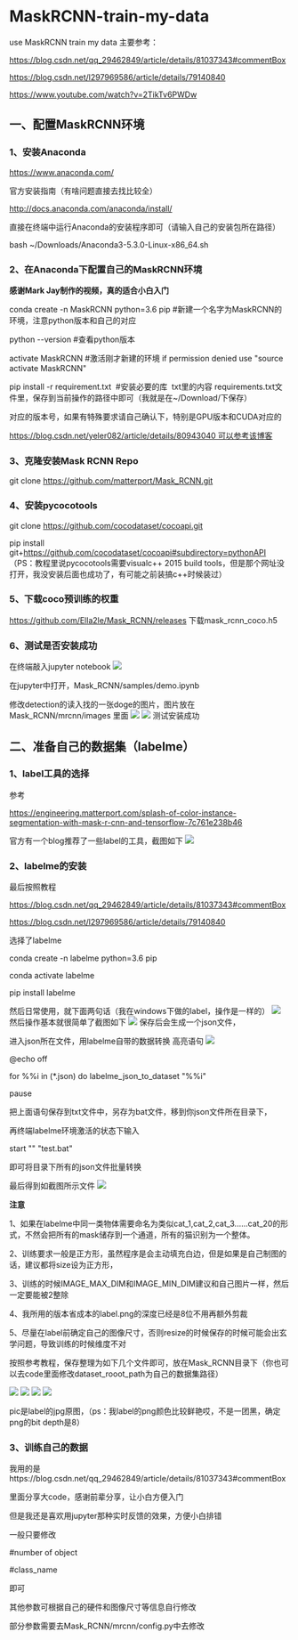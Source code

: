 # MaskRCNN-train-my-data
use MaskRCNN train my data
主要参考：

https://blog.csdn.net/qq_29462849/article/details/81037343#commentBox

https://blog.csdn.net/l297969586/article/details/79140840

https://www.youtube.com/watch?v=2TikTv6PWDw

## 一、配置MaskRCNN环境
### 1、安装Anaconda
https://www.anaconda.com/

官方安装指南（有啥问题直接去找比较全）

http://docs.anaconda.com/anaconda/install/

直接在终端中运行Anaconda的安装程序即可（请输入自己的安装包所在路径）

bash ~/Downloads/Anaconda3-5.3.0-Linux-x86_64.sh
### 2、在Anaconda下配置自己的MaskRCNN环境
**感谢Mark Jay制作的视频，真的适合小白入门**

conda create -n MaskRCNN python=3.6 pip  #新建一个名字为MaskRCNN的环境，注意python版本和自己的对应

python --version #查看python版本

activate MaskRCNN #激活刚才新建的环境 if permission denied use "source activate MaskRCNN"

pip install -r requirement.txt  #安装必要的库
 txt里的内容 requirements.txt文件里，保存到当前操作的路径中即可（我就是在~/Download/下保存）

对应的版本号，如果有特殊要求请自己确认下，特别是GPU版本和CUDA对应的

https://blog.csdn.net/yeler082/article/details/80943040 可以参考该博客

### 3、克隆安装Mask RCNN Repo
git clone https://github.com/matterport/Mask_RCNN.git
### 4、安装pycocotools
git clone https://github.com/cocodataset/cocoapi.git

pip install git+https://github.com/cocodataset/cocoapi#subdirectory=pythonAPI
（PS：教程里说pycocotools需要visualc++ 2015 build tools，但是那个网址没打开，我没安装后面也成功了，有可能之前装搞c++时候装过）

### 5、下载coco预训练的权重
https://github.com/Ella2le/Mask_RCNN/releases
下载mask_rcnn_coco.h5

### 6、测试是否安装成功
在终端敲入jupyter notebook
![](https://github.com/Ella2le/MaskRCNN-train-my-data/blob/master/images/1.png)


在jupyter中打开，Mask_RCNN/samples/demo.ipynb

修改detection的读入找的一张doge的图片，图片放在Mask_RCNN/mrcnn/images 里面
![](https://github.com/Ella2le/MaskRCNN-train-my-data/blob/master/images/22.png)
![](https://github.com/Ella2le/MaskRCNN-train-my-data/blob/master/images/2.png)
测试安装成功

## 二、准备自己的数据集（labelme）
### 1、label工具的选择
参考

https://engineering.matterport.com/splash-of-color-instance-segmentation-with-mask-r-cnn-and-tensorflow-7c761e238b46

官方有一个blog推荐了一些label的工具，截图如下
![](https://github.com/Ella2le/MaskRCNN-train-my-data/blob/master/images/3.png)

### 2、labelme的安装
最后按照教程

https://blog.csdn.net/qq_29462849/article/details/81037343#commentBox

https://blog.csdn.net/l297969586/article/details/79140840

选择了labelme

conda create -n labelme python=3.6 pip

conda activate labelme

pip install labelme

然后日常使用，就下面两句话（我在windows下做的label，操作是一样的）
![](https://github.com/Ella2le/MaskRCNN-train-my-data/blob/master/images/4.png)
然后操作基本就很简单了截图如下
![](https://github.com/Ella2le/MaskRCNN-train-my-data/blob/master/images/5.png)
保存后会生成一个json文件，

进入json所在文件，用labelme自带的数据转换 高亮语句
![](https://github.com/Ella2le/MaskRCNN-train-my-data/blob/master/images/6.png)


@echo off

for %%i in (*.json) do labelme_json_to_dataset "%%i"

pause

把上面语句保存到txt文件中，另存为bat文件，移到你json文件所在目录下，

再终端labelme环境激活的状态下输入

start "" "test.bat"

即可将目录下所有的json文件批量转换

最后得到如截图所示文件
![](https://github.com/Ella2le/MaskRCNN-train-my-data/blob/master/images/7.png)

**注意**

1、如果在labelme中同一类物体需要命名为类似cat_1,cat_2,cat_3......cat_20的形式，不然会把所有的mask储存到一个通道，所有的猫识别为一个整体。

2、训练要求一般是正方形，虽然程序是会主动填充白边，但是如果是自己制图的话，建议都将size设为正方形，

3、训练的时候IMAGE_MAX_DIM和IMAGE_MIN_DIM建议和自己图片一样，然后一定要能被2整除

4、我所用的版本省成本的label.png的深度已经是8位不用再额外剪裁

5、尽量在label前确定自己的图像尺寸，否则resize的时候保存的时候可能会出玄学问题，导致训练的时候维度不对

按照参考教程，保存整理为如下几个文件即可，放在Mask_RCNN目录下（你也可以去code里面修改dataset_rooot_path为自己的数据集路径）

![](https://github.com/Ella2le/MaskRCNN-train-my-data/blob/master/images/8.png)
![](https://github.com/Ella2le/MaskRCNN-train-my-data/blob/master/images/9.png)
![](https://github.com/Ella2le/MaskRCNN-train-my-data/blob/master/images/10.png)
![](https://github.com/Ella2le/MaskRCNN-train-my-data/blob/master/images/11.png)

pic是label的jpg原图，（ps：我label的png颜色比较鲜艳哎，不是一团黑，确定png的bit depth是8）

### 3、训练自己的数据
我用的是https://blog.csdn.net/qq_29462849/article/details/81037343#commentBox

里面分享大code，感谢前辈分享，让小白方便入门

但是我还是喜欢用jupyter那种实时反馈的效果，方便小白排错

一般只要修改

#number of object

#class_name

即可

其他参数可根据自己的硬件和图像尺寸等信息自行修改

部分参数需要去Mask_RCNN/mrcnn/config.py中去修改









